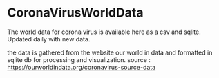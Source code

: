 # CoronaVirusWorldData
The world data for corona virus is available here as a csv and sqlite. Updated daily with new data.

the data is gathered from the website our world in data and formatted in sqlite db for processing and visualization.
source : https://ourworldindata.org/coronavirus-source-data

